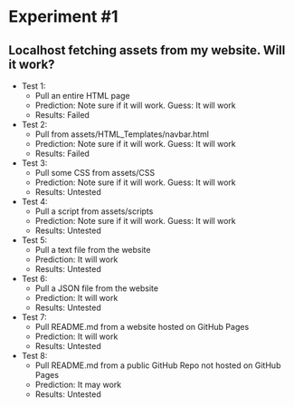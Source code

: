 # Experiment #1
## Localhost fetching assets from my website. Will it work?

- Test 1:
  - Pull an entire HTML page
  - Prediction: Note sure if it will work. Guess: It will work
  - Results: Failed
- Test 2:
  - Pull from assets/HTML_Templates/navbar.html
  - Prediction: Note sure if it will work. Guess: It will work
  - Results: Failed
- Test 3:
  - Pull some CSS from assets/CSS
  - Prediction: Note sure if it will work. Guess: It will work
  - Results: Untested
- Test 4:
  - Pull a script from assets/scripts
  - Prediction: Note sure if it will work. Guess: It will work
  - Results: Untested
- Test 5:
  - Pull a text file from the website
  - Prediction: It will work
  - Results: Untested
- Test 6:
  - Pull a JSON file from the website
  - Prediction: It will work
  - Results: Untested
- Test 7:
  - Pull README.md from a website hosted on GitHub Pages
  - Prediction: It will work
  - Results: Untested
- Test 8:
  - Pull README.md from a public GitHub Repo not hosted on GitHub Pages
  - Prediction: It may work
  - Results: Untested
